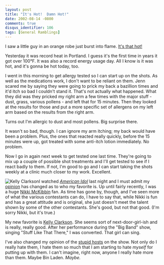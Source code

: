 ```yaml
---
layout: post
title: "It's Hot!  Damn Hot!"
date: 2002-08-14 -0800
comments: true
disqus_identifier: 106
tags: [General Ramblings]
---
```

I saw a little guy in an orange robe just burst into flame. [It's that
hot!](http://www.amazon.com/exec/obidos/ASIN/6305144176/mhsvortex)
 
 Yesterday it was record heat in Portland. I guess it's the first time
in years it got over 100°F. It was also a record energy usage day. All I
know is it was hot, and it's gonna be hot today, too.
 
 I went in this morning to get allergy tested so I can start up on the
shots. As well as the medications work, I don't want to be reliant on
them. Jenn scared me by saying they were going to prick my back a
bazillion times and it'd itch so bad I couldn't stand it. That's not
actually what happened. What they did was they pricked my right arm a
few times with the major stuff - dust, grass, various pollens - and left
that for 15 minutes. Then they looked at the results for those and put a
more specific set of allergens on my left arm based on the results from
the right arm.
 
 Turns out I'm allergic to dust and most pollens. Big surprise there.
 
 It wasn't so bad, though. I can ignore my arm itching; my back would
have been a problem. Plus, the ones that reacted really quickly, before
the 15 minutes were up, got treated with some anti-itch lotion
immediately. No problem.
 
 Now I go in again next week to get tested one last time. They're going
to mix up a couple of possible shot treatments and I'll get tested to
see if I react badly to them. If not, I'm good to go and I can start
taking the shots weekly at a clinic much closer to my work. Excellent.
 
 ![Kelly
Clarkson](https://hyqi8g.dm2302.livefilestore.com/y2pMAJ767kX7z2RsumKKFEiWBGIR7nGz1AJNg200Cltw3e5JZhfKLdONb7tRA-IX7VxAOUmqqCmzMTQGb3XP4_Q3EjKkMnL3Z_szkIVN_Z5sIA/20020814kellyclarkson.jpg?psid=1)I
watched [*American Idol*](http://idolonfox.msn.com/) last night and I
must admit my [opinion](/archive/2002/07/17/american-idiots.aspx) has
changed as to who my favorite is. Up until fairly recently, I was a huge
[Nikki
McKibbin](http://idolonfox.msn.com/contestants/ind/nicky_ozmet/default.htm)
fan. As time has gone by, though, and I've seen more of what the various
contestants can do, I have to say that, while Nikki is fun and has a
great attitude and is original, she just doesn't meet the talent shown
by some of the other contestants. She's good, but not that good. (I'm
sorry Nikki, but it's true.)
 
 My new favorite is [Kelly
Clarkson](http://idolonfox.msn.com/contestants/ind/kelly_clarkson/default.htm).
She seems sort of next-door-girl-ish and is really, really good. After
her performance during the "Big Band" show, singing "Stuff Like That
There," I was converted. That girl can sing.
 
 I've also changed my opinion of the [stupid
hosts](https://hyqi8g.dm2302.livefilestore.com/y2p6NLqzSO4LBRmVp-6DCOmI_Yim5hSIw1KBFM9p8k3U5Pi3WgFUR-YcRFogzbFVMBtJOO0hnf7i-CXRyHhwyy9N-WvX3nUG--PDK9essl6if4/20020814stupidhosts.jpg?psid=1)
on the show. Not only do I really hate them, I hate them so much that I
am starting to hate *myself* for putting up with them. I can't imagine,
right now, anyone I really hate more than them. Maybe Bin Laden.
*Maybe.*
